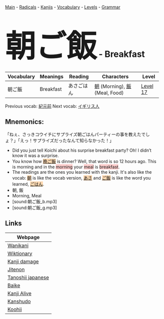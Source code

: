 <style> bigfont {font-size: 100px}</style>
[Main](../README.md) -
[Radicals](../radicals.md) -
[Kanjis](../kanjis.md) -
[Vocabulary](../vocabulary.md) -
[Levels](../levels.md) -
[Grammar](../grammar.md)
# <bigfont> 朝ご飯</bigfont> - Breakfast 

| Vocabulary | Meanings | Reading | Characters | Level |
| --- | --- | --- | --- | --- |
| 朝ご飯 | Breakfast | あさごはん |  [朝](../kanjis/朝.md) (Morning), [飯](../kanjis/飯.md) (Meal, Food) | [Level 17](../levels/wk_level17.md) |

Previous vocab: [紀元前](紀元前.md) Next vocab: [イギリス人](イギリス人.md) 

## Mnemonics:
「ねぇ、さっきコウイチにサプライズ朝ごはんパーティーの事を教えたでしょ？」「えっ！サプライズだったなんて知らなかった！」
* Did you just tell Koichi about his surprise breakfast party? Oh! I didn’t know it was a surprise.
* You know how <span style="background-color:#fed8b1"> [晩ご飯](https://jisho.org/search/晩ご飯)</span> is dinner? Well, that word is so 12 hours ago. This is morning and in the <span style="background-color:#ffcccb"> morning</span> your <span style="background-color:#ffcccb"> meal</span> is <span style="background-color:#ffcccb"> breakfast</span>.
* The readings are the ones you learned with the kanji. It's also like the vocab: <span style="background-color:#fed8b1"> [朝](https://jisho.org/search/朝)</span> is like the vocab version, <span style="background-color:#fed8b1"> [あさ](https://jisho.org/search/あさ)</span> and <span style="background-color:#fed8b1"> [ご飯](https://jisho.org/search/ご飯)</span> is like the word you learned, <span style="background-color:#fed8b1"> [ごはん](https://jisho.org/search/ごはん)</span>.
* 朝, 飯
* Morning, Meal
* [sound:朝ご飯_b.mp3]
* [sound:朝ご飯_g.mp3]


## Links 

| Webpage |
| --- |
| [Wanikani          ](https://www.wanikani.com/kanji/朝ご飯) |
| [Wiktionary        ](https://en.wiktionary.org/wiki/朝ご飯) |
| [Kanji damage      ](http://www.kanjidamage.com/kanji/search?utf8=✓&q=朝ご飯) |
| [Jitenon           ](https://jitenon.com/kanji/朝ご飯) |
| [Tanoshii japanese ](https://www.tanoshiijapanese.com/dictionary/kanji.cfm?k=朝ご飯) |
| [Baike             ](https://baike.baidu.com/item/朝ご飯) |
| [Kanji Alive       ](https://app.kanjialive.com/朝ご飯) |
| [Kanshudo          ](https://www.kanshudo.com/searchmn?q=朝ご飯) |
| [Koohii            ](https://kanji.koohii.com/study/kanji/朝ご飯) |
